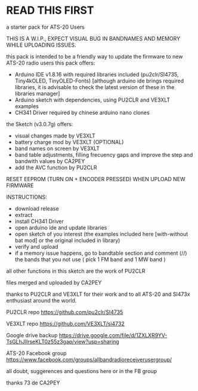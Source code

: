 # READ THIS FIRST
a starter pack for ATS-20 Users

THIS IS A W.I.P., EXPECT VISUAL BUG IN BANDNAMES AND MEMORY WHILE UPLOADING ISSUES.

this pack is intended to be a friendly way to update the firmware to new ATS-20 radio users
this pack offers:

- Arduino IDE v1.8.16 with required libraries included (pu2clr/SI4735, Tiny4kOLED, TinyOLED-Fonts) [although arduino ide brings required libraries, it is advisable to check the   latest version of these in the libraries manager]
- Arduino sketch with dependencies, using PU2CLR and VE3XLT examples
- CH341 Driver required by chinese arduino nano clones

the Sketch (v3.0.7g) offers:

- visual changes made by VE3XLT
- battery charge mod by VE3XLT (OPTIONAL)
- band names on screen by VE3XLT
- band table adjustments, filling frecuency gaps and improve the step and bandwith values by CA2PEY
- add the AVC function by PU2CLR 

RESET EEPROM (TURN ON + ENCODER PRESSED) WHEN UPLOAD NEW FIRMWARE

INSTRUCTIONS:

- download release
- extract
- install CH341 Driver
- open arduino ide and update libraries
- open sketch of you interest (the examples included here [with-without bat mod] or the original included in library)
- verify and upload
- if a memory issue happens, go to bandtable section and comment (//) the bands that you not use ( pick 1 FM band and 1 MW band )


all other functions in this sketch are the work of PU2CLR 

files merged and uploaded by CA2PEY

thanks to PU2CLR and VE3XLT for their work and to all ATS-20 and SI473x enthusiast around the world.

PU2CLR repo  https://github.com/pu2clr/SI4735

VE3XLT repo  https://github.com/VE3XLT/si4732

Google drive backup https://drive.google.com/file/d/1ZXLXR9YV-TsGLhJIlrseKLT0z55z3gap/view?usp=sharing

ATS-20 Facebook group https://www.facebook.com/groups/allbandradioreceiverusergroup/

all doubt, suggerences and questions here or in the FB group

thanks 73 de CA2PEY

